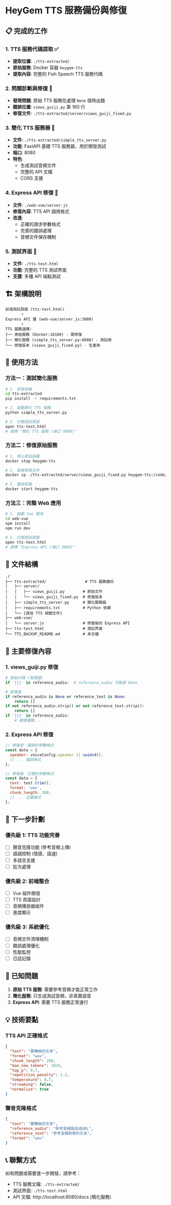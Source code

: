 # HeyGem TTS 服務備份與修復

## 📋 完成的工作

### 1. TTS 服務代碼提取 ✅
- **提取位置**: `./tts-extracted/`
- **原始服務**: Docker 容器 `heygem-tts` 
- **提取內容**: 完整的 Fish Speech TTS 服務代碼

### 2. 問題診斷與修復 🔧
- **發現問題**: 原始 TTS 服務在處理 `None` 值時出錯
- **錯誤位置**: `views_guiji.py` 第 160 行
- **修復文件**: `./tts-extracted/server/views_guiji_fixed.py`

### 3. 簡化 TTS 服務器 🚀
- **文件**: `./tts-extracted/simple_tts_server.py`
- **功能**: FastAPI 基礎 TTS 服務器，用於開發測試
- **端口**: 8080
- **特色**: 
  - 生成測試音頻文件
  - 完整的 API 文檔
  - CORS 支援

### 4. Express API 修復 🔗
- **文件**: `./web-vue/server.js`
- **修復內容**: TTS API 調用格式
- **改進**:
  - 正確的請求參數格式
  - 完善的錯誤處理
  - 音頻文件保存機制

### 5. 測試界面 🎯
- **文件**: `./tts-test.html`
- **功能**: 完整的 TTS 測試界面
- **支援**: 多種 API 端點測試

## 🏗️ 架構說明

```
前端測試頁面 (tts-test.html)
       ↓
Express API 層 (web-vue/server.js:3000)
       ↓
TTS 服務選擇:
├── 原始服務 (Docker:18180) - 需修復
├── 簡化服務 (simple_tts_server.py:8080) - 測試用
└── 修復版本 (views_guiji_fixed.py) - 生產用
```

## 🚀 使用方法

### 方法一：測試簡化服務
```bash
# 1. 安裝依賴
cd tts-extracted
pip install -r requirements.txt

# 2. 啟動簡化 TTS 服務
python simple_tts_server.py

# 3. 打開測試頁面
open tts-test.html
# 選擇 "簡化 TTS 服務 (端口 8080)"
```

### 方法二：修復原始服務
```bash
# 1. 停止原始容器
docker stop heygem-tts

# 2. 替換修復文件
docker cp ./tts-extracted/server/views_guiji_fixed.py heygem-tts:/code/tools/server/views_guiji.py

# 3. 重啟容器
docker start heygem-tts
```

### 方法三：完整 Web 應用
```bash
# 1. 啟動 Vue 應用
cd web-vue
npm install
npm run dev

# 2. 打開測試頁面
open tts-test.html
# 選擇 "Express API (端口 3000)"
```

## 📁 文件結構

```
./
├── tts-extracted/                 # TTS 服務備份
│   ├── server/
│   │   ├── views_guiji.py        # 原始文件
│   │   └── views_guiji_fixed.py  # 修復版本
│   ├── simple_tts_server.py      # 簡化服務器
│   ├── requirements.txt          # Python 依賴
│   └── [其他 TTS 相關文件]
├── web-vue/
│   └── server.js                 # 修復後的 Express API
├── tts-test.html                 # 測試界面
└── TTS_BACKUP_README.md          # 本文檔
```

## 🔧 主要修復內容

### 1. views_guiji.py 修復
```python
# 原始代碼 (有問題)
if '|||' in reference_audio:  # reference_audio 可能是 None

# 修復後
if reference_audio is None or reference_text is None:
    return []
if not reference_audio.strip() or not reference_text.strip():
    return []
if '|||' in reference_audio:
    # 處理邏輯...
```

### 2. Express API 修復
```javascript
// 修復前：錯誤的參數格式
const data = {
  speaker: voiceConfig.speaker || uuidv4(),
  // ... 錯誤格式
};

// 修復後：正確的參數格式
const data = {
  text: text.trim(),
  format: 'wav',
  chunk_length: 200,
  // ... 正確格式
};
```

## 🎯 下一步計劃

### 優先級 1: TTS 功能完善
- [ ] 聲音克隆功能 (參考音頻上傳)
- [ ] 語調控制 (情感、語速)
- [ ] 多語言支援
- [ ] 批次處理

### 優先級 2: 前端整合
- [ ] Vue 組件開發
- [ ] TTS 頁面設計
- [ ] 音頻播放器組件
- [ ] 進度顯示

### 優先級 3: 系統優化
- [ ] 音頻文件清理機制
- [ ] 錯誤處理優化
- [ ] 性能監控
- [ ] 日誌記錄

## 🐛 已知問題

1. **原始 TTS 服務**: 需要參考音頻才能正常工作
2. **簡化服務**: 只生成測試音頻，非真實語音
3. **Express API**: 需要 TTS 服務正常運行

## 💡 技術要點

### TTS API 正確格式
```json
{
  "text": "要轉換的文本",
  "format": "wav",
  "chunk_length": 200,
  "max_new_tokens": 1024,
  "top_p": 0.7,
  "repetition_penalty": 1.2,
  "temperature": 0.7,
  "streaming": false,
  "normalize": true
}
```

### 聲音克隆格式
```json
{
  "text": "要轉換的文本",
  "reference_audio": "參考音頻路徑或URL",
  "reference_text": "參考音頻對應的文本",
  "format": "wav"
}
```

## 📞 聯繫方式

如有問題或需要進一步開發，請參考：
- TTS 服務文檔: `./tts-extracted/`
- 測試界面: `./tts-test.html`
- API 文檔: http://localhost:8080/docs (簡化服務)
